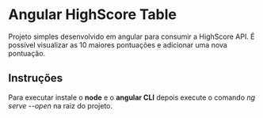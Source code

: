# Angular HighScore Table

Projeto simples desenvolvido em angular para consumir a HighScore API.
É possível visualizar as 10 maiores pontuações e adicionar uma nova pontuação.

## Instruções

Para executar instale o **node** e o **angular CLI** depois execute o comando *ng serve --open* na raiz do projeto.
